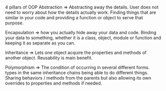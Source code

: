 4 pillars of OOP
Abstraction => Abstracting away the details. User does not need to worry about how the details actually work. Finding things that are similar in your code and providing a function or object to serve that purpose.

Encapsulation => how you actually hide away your data and code. Binding your data to something, whether it is a class, object, module or function and keeping it as separate as you can.

Inheritance => Lets one object acquire the properties and methods of another object. Reusability is main benefit.

Polymorphism => The condition of occurring in several different forms.
types in the same inheritance chains being able to do different things. Sharing behaviors / methods from the parents but also allowing its own overrides to properties and methods if needed.

